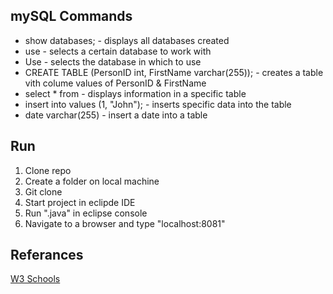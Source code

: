 ## mySQL Commands
* show databases; - displays all databases created
* use <DatabaseName> - selects a certain database to work with
* Use <DatabaseNameHere>- selects the database in which to use
* CREATE TABLE <TableNameHere> (PersonID int, FirstName varchar(255)); - creates a table vith colume values of PersonID & FirstName
* select * from <DatabaseNameHere> - displays information in a specific table
* insert into <TableName> values (1, "John"); - inserts specific data into the table
* date varchar(255) - insert a date into a table
  
## Run
1) Clone repo
2) Create a folder on local machine
3) Git clone <RepoLink>
4) Start project in eclipde IDE
5) Run ".java" in eclipse console
6) Navigate to a browser and type "localhost:8081"
  
## Referances
[W3 Schools](https://www.w3schools.com/sql/sql_create_table.asp)
  

